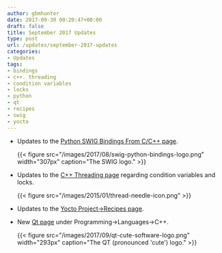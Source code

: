 ```yaml
---
author: gbmhunter
date: 2017-09-30 00:20:47+00:00
draft: false
title: September 2017 Updates
type: post
url: /updates/september-2017-updates
categories:
- Updates
tags:
- bindings
- c++. threading
- condition variables
- locks
- python
- qt
- recipes
- swig
- yocto
---
```



* Updates to the [Python SWIG Bindings From C/C++ page](http://blog.mbedded.ninja/programming/languages/python/python-swig-bindings-from-cplusplus).  

	{{< figure src="/images/2017/08/swig-python-bindings-logo.png" width="307px" caption="The SWIG logo."  >}}

* Updates to the [C++ Threading page](http://blog.mbedded.ninja/programming/languages/c-plus-plus/threading) regarding condition variables and locks.  

	{{< figure src="/images/2015/01/thread-needle-icon.png"   >}}

* Updates to the [Yocto Project->Recipes page](http://blog.mbedded.ninja/programming/embedded-linux/yocto-project/recipes).  

* New [Qt page](http://blog.mbedded.ninja/programming/languages/c-plus-plus/qt-cute) under Programming->Languages->C++.  

	{{< figure src="/images/2017/09/qt-cute-software-logo.png" width="293px" caption="The QT (pronounced 'cute') logo."  >}}